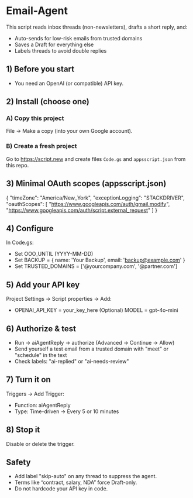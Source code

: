 # Email-Agent

This script reads inbox threads (non-newsletters), drafts a short reply, and:
- Auto-sends for low-risk emails from trusted domains
- Saves a Draft for everything else
- Labels threads to avoid double replies

## 1) Before you start
- You need an OpenAI (or compatible) API key.

## 2) Install (choose one)
### A) Copy this project
File → Make a copy (into your own Google account).

### B) Create a fresh project
Go to https://script.new and create files `Code.gs` and `appsscript.json` from this repo.

## 3) Minimal OAuth scopes (appsscript.json)
{
  "timeZone": "America/New_York",
  "exceptionLogging": "STACKDRIVER",
  "oauthScopes": [
    "https://www.googleapis.com/auth/gmail.modify",
    "https://www.googleapis.com/auth/script.external_request"
  ]
}

## 4) Configure
In Code.gs:
- Set OOO_UNTIL (YYYY-MM-DD)
- Set BACKUP = { name: 'Your Backup', email: 'backup@example.com' }
- Set TRUSTED_DOMAINS = ['@yourcompany.com', '@partner.com']

## 5) Add your API key
Project Settings → Script properties → Add:
- OPENAI_API_KEY = your_key_here
(Optional) MODEL = gpt-4o-mini

## 6) Authorize & test
- Run → aiAgentReply → authorize (Advanced → Continue → Allow)
- Send yourself a test email from a trusted domain with "meet" or "schedule" in the text
- Check labels: "ai-replied" or "ai-needs-review"

## 7) Turn it on
Triggers → Add Trigger:
- Function: aiAgentReply
- Type: Time-driven → Every 5 or 10 minutes

## 8) Stop it
Disable or delete the trigger.

## Safety
- Add label "skip-auto" on any thread to suppress the agent.
- Terms like “contract, salary, NDA” force Draft-only.
- Do not hardcode your API key in code.
